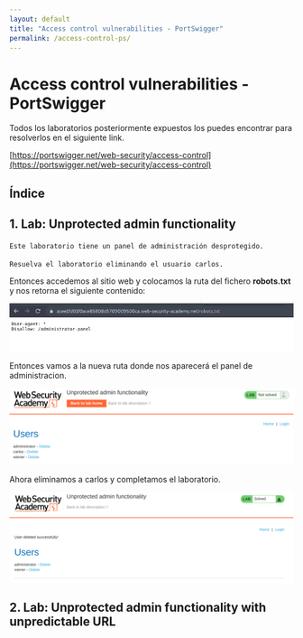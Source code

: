 ```yaml
---
layout: default
title: "Access control vulnerabilities - PortSwigger"
permalink: /access-control-ps/
---
```


# Access control vulnerabilities - PortSwigger

Todos los laboratorios posteriormente expuestos los puedes encontrar para resolverlos en el siguiente link.

[https://portswigger.net/web-security/access-control](https://portswigger.net/web-security/access-control)

## Índice



## 1. Lab: Unprotected admin functionality

```
Este laboratorio tiene un panel de administración desprotegido.

Resuelva el laboratorio eliminando el usuario carlos.
```

Entonces accedemos al sitio web y colocamos la ruta del fichero **robots.txt** y nos retorna el siguiente contenido:

![](img1.png)

Entonces vamos a la nueva ruta donde nos aparecerá el panel de administracion.

![](img2.png)

Ahora eliminamos a carlos y completamos el laboratorio.

![](img3.png)

## 2. Lab: Unprotected admin functionality with unpredictable URL


